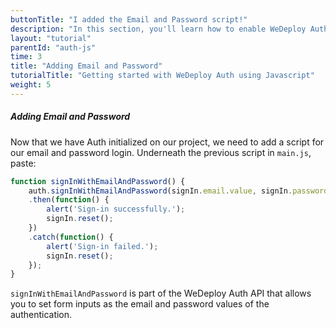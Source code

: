 ```yaml
---
buttonTitle: "I added the Email and Password script!"
description: "In this section, you'll learn how to enable WeDeploy Auth on your application."
layout: "tutorial"
parentId: "auth-js"
time: 3
title: "Adding Email and Password"
tutorialTitle: "Getting started with WeDeploy Auth using Javascript"
weight: 5
---
```


##### Adding Email and Password

Now that we have Auth initialized on our project, we need to add a script for our email and password login. Underneath the previous script in `main.js`, paste: 

```javascript
function signInWithEmailAndPassword() {
	auth.signInWithEmailAndPassword(signIn.email.value, signIn.password.value)
	.then(function() {
		alert('Sign-in successfully.');
		signIn.reset();
	})
	.catch(function() {
		alert('Sign-in failed.');
		signIn.reset();
	});
}
```

`signInWithEmailAndPassword` is part of the WeDeploy Auth API that allows you to set form inputs as the email and password values of the authentication.


      
